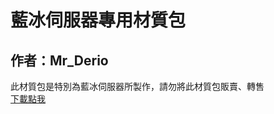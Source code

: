 # 藍冰伺服器專用材質包
## 作者：Mr_Derio

此材質包是特別為藍冰伺服器所製作，請勿將此材質包販賣、轉售<br>
[下載點我](https://github.com/Tobydog0501/BlueIceResoucrePack/releases)